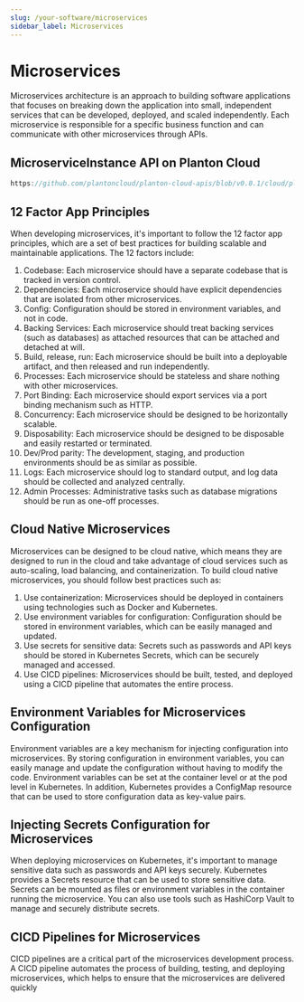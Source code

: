 ```yaml
---
slug: /your-software/microservices
sidebar_label: Microservices
---
```


# Microservices

Microservices architecture is an approach to building software applications that focuses on breaking down the
application into small, independent services that can be developed, deployed, and scaled independently. Each
microservice is responsible for a specific business function and can communicate with other microservices through APIs.

## MicroserviceInstance API on Planton Cloud

```js reference title="Kafka Cluster Spec"
https://github.com/plantoncloud/planton-cloud-apis/blob/v0.0.1/cloud/planton/apis/v1/code2cloud/deploy/microservice/rpc/model.proto#L17-L155
```

## 12 Factor App Principles

When developing microservices, it's important to follow the 12 factor app principles, which are a set of best practices
for building scalable and maintainable applications. The 12 factors include:

1. Codebase: Each microservice should have a separate codebase that is tracked in version control.
2. Dependencies: Each microservice should have explicit dependencies that are isolated from other microservices.
3. Config: Configuration should be stored in environment variables, and not in code.
4. Backing Services: Each microservice should treat backing services (such as databases) as attached resources that can
   be
   attached and detached at will.
5. Build, release, run: Each microservice should be built into a deployable artifact, and then released and run
   independently.
6. Processes: Each microservice should be stateless and share nothing with other microservices.
7. Port Binding: Each microservice should export services via a port binding mechanism such as HTTP.
8. Concurrency: Each microservice should be designed to be horizontally scalable.
9. Disposability: Each microservice should be designed to be disposable and easily restarted or terminated.
10. Dev/Prod parity: The development, staging, and production environments should be as similar as possible.
11. Logs: Each microservice should log to standard output, and log data should be collected and analyzed centrally.
12. Admin Processes: Administrative tasks such as database migrations should be run as one-off processes.

## Cloud Native Microservices

Microservices can be designed to be cloud native, which means they are designed to run in the cloud and take advantage
of cloud services such as auto-scaling, load balancing, and containerization. To build cloud native microservices, you
should follow best practices such as:

1. Use containerization: Microservices should be deployed in containers using technologies such as Docker and
   Kubernetes.
2. Use environment variables for configuration: Configuration should be stored in environment variables, which can be
   easily managed and updated.
3. Use secrets for sensitive data: Secrets such as passwords and API keys should be stored in Kubernetes Secrets, which
   can
   be securely managed and accessed.
4. Use CICD pipelines: Microservices should be built, tested, and deployed using a CICD pipeline that automates the
   entire
   process.

## Environment Variables for Microservices Configuration

Environment variables are a key mechanism for injecting configuration into microservices. By storing configuration in
environment variables, you can easily manage and update the configuration without having to modify the code. Environment
variables can be set at the container level or at the pod level in Kubernetes. In addition, Kubernetes provides a
ConfigMap resource that can be used to store configuration data as key-value pairs.

## Injecting Secrets Configuration for Microservices

When deploying microservices on Kubernetes, it's important to manage sensitive data such as passwords and API keys
securely. Kubernetes provides a Secrets resource that can be used to store sensitive data. Secrets can be mounted as
files or environment variables in the container running the microservice. You can also use tools such as HashiCorp Vault
to manage and securely distribute secrets.

## CICD Pipelines for Microservices

CICD pipelines are a critical part of the microservices development process. A CICD pipeline automates the process of
building, testing, and deploying microservices, which helps to ensure that the microservices are delivered quickly
